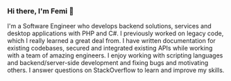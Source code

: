 ### Hi there, I'm Femi 👋
I'm a Software Engineer who develops backend solutions, services and desktop applications with PHP and C#. 
I previously worked on legacy code, which I really learned a great deal from. I have written documentation for existing codebases, secured and integrated existing APIs while working with a team of amazing engineers. 
I enjoy working with scripting languages and backend/server-side development and fixing bugs and motivating others. I answer questions on StackOverflow to learn and improve my skills.
<!--
**femi-dd/femi-dd** is a ✨ _special_ ✨ repository because its `README.md` (this file) appears on your GitHub profile.

Here are some ideas to get you started:

- 🔭 I’m currently working on ...
- 🌱 I’m currently learning ...
- 👯 I’m looking to collaborate on ...
- 🤔 I’m looking for help with ...
- 💬 Ask me about ...
- 📫 How to reach me: ...
- 😄 Pronouns: ...
- ⚡ Fun fact: ...
-->

